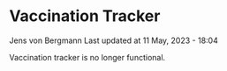 Vaccination Tracker
================
Jens von Bergmann
Last updated at 11 May, 2023 - 18:04

Vaccination tracker is no longer functional.
